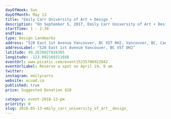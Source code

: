 ```yaml
---
dayOfWeek: Sun
dayOfMonth: May 13
title: "Emily Carr University of Art + Design "
description: "On September 5, 2017, Emily Carr University of Art + Design officially opened the doors to its new home. The $122-million campus was designed by Diamond Schmitt Architects to facilitate multi-disciplinary approaches to the arts with an emphasis on vision, learning and innovation. Join lead architect Ana Maria Llanos for a tour of the first purpose-built institution of art in design in Canada. RSVP April 24 to reserve a spot."
startTime: 1 - 2:30
endTime: 
type: Design Landmarks
address: "520 East 1st Avenue Vancouver, BC V5T 0H2, Vancouver, BC, Canada"
addressLabel: "520 East 1st Avenue Vancouver, BC V5T 0H2"
latitude: 49.2676027928305
longitude: -123.092169311688
eventUrl: www.picatic.com/event15235786922042
eventUrlLabel: Reserve a spot on April 19, 9 am
twitter: 
instagram: emilycarru
website: ecuad.ca
published: true
price: Suggested Donation $10

category: event-2018-13-pm
priority: 0
slug: 2018-05-13-emily_carr_university_of_art__design_
---
```


